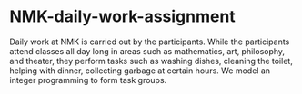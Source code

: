 # NMK-daily-work-assignment
Daily work at NMK is carried out by the participants. While the participants attend classes all day long in areas such as mathematics, art, philosophy, and theater, they perform tasks such as washing dishes, cleaning the toilet, helping with dinner, collecting garbage at certain hours.  We model an integer programming to form task groups.
